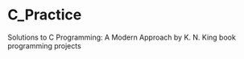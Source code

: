 # C_Practice

Solutions to C Programming: A Modern Approach by K. N. King book programming projects

